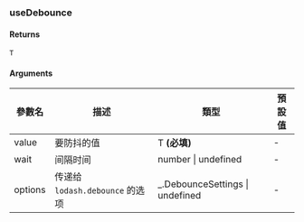 ### useDebounce

#### Returns
`T`

#### Arguments
|參數名|描述|類型|預設值|
|---|---|---|---|
|value|要防抖的值|T  **(必填)**|-|
|wait|间隔时间|number \| undefined |-|
|options|传递给 `lodash.debounce` 的选项|_.DebounceSettings \| undefined |-|